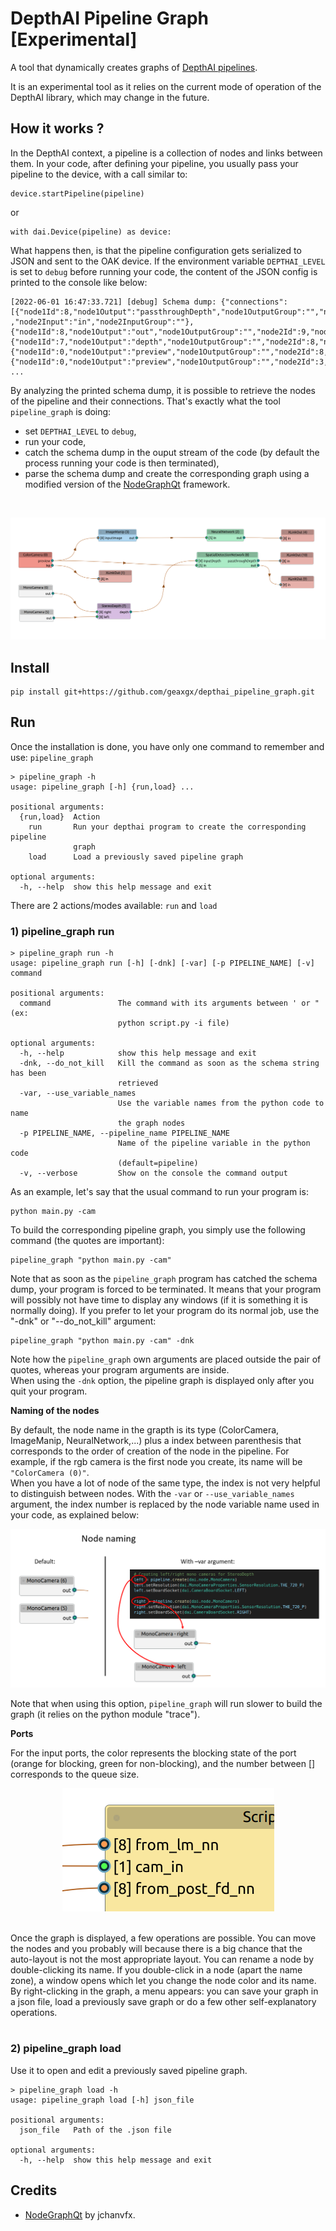 # DepthAI Pipeline Graph [Experimental]

A tool that dynamically creates graphs of [DepthAI pipelines](https://docs.luxonis.com/projects/api/en/latest/components/pipeline/). 
<br>

It is an experimental tool as it relies on the current mode of operation of the DepthAI library, which may change in the future.

## How it works ?
In the DepthAI context, a pipeline is a collection of nodes and links between them. 
In your code, after defining your pipeline, you usually pass your pipeline to the device, with a call similar to:
```
device.startPipeline(pipeline)
```
or
```
with dai.Device(pipeline) as device:
```
What happens then, is that the pipeline configuration gets serialized to JSON and sent to the OAK device. If the environment variable `DEPTHAI_LEVEL` is set to `debug` before running your code, the content of the JSON config is printed to the console like below:
```
[2022-06-01 16:47:33.721] [debug] Schema dump: {"connections":[{"node1Id":8,"node1Output":"passthroughDepth","node1OutputGroup":"","node2Id":10
,"node2Input":"in","node2InputGroup":""},{"node1Id":8,"node1Output":"out","node1OutputGroup":"","node2Id":9,"node2Input":"in","node2InputGroup":""},{"node1Id":7,"node1Output":"depth","node1OutputGroup":"","node2Id":8,"node2Input":"inputDepth","node2InputGroup":""},{"node1Id":0,"node1Output":"preview","node1OutputGroup":"","node2Id":8,"node2Input":"in","node2InputGroup":""},{"node1Id":0,"node1Output":"preview","node1OutputGroup":"","node2Id":3,"node2Input":"inputImage","node2InputGroup":""}, 
...
```
By analyzing the printed schema dump, it is possible to retrieve the nodes of the pipeline and their connections. That's exactly what the tool `pipeline_graph` is doing:
* set  `DEPTHAI_LEVEL` to `debug`,
* run your code,
* catch the schema dump in the ouput stream of the code (by default the process running your code is then terminated),
* parse the schema dump and create the corresponding graph using a modified version of the [NodeGraphQt](https://github.com/jchanvfx/NodeGraphQt) framework.
<br>


<p align="center"> <img  src="media/graph_human_machine_safety.png" alt="Graph of depthai-experiments/gen2-human-machine-safety"></p>

## Install

```
pip install git+https://github.com/geaxgx/depthai_pipeline_graph.git
```

## Run

Once the installation is done, you have only one command to remember and use: `pipeline_graph`
```
> pipeline_graph -h
usage: pipeline_graph [-h] {run,load} ...

positional arguments:
  {run,load}  Action
    run       Run your depthai program to create the corresponding pipeline
              graph
    load      Load a previously saved pipeline graph

optional arguments:
  -h, --help  show this help message and exit
```

There are 2 actions/modes available: `run` and `load`

### 1) pipeline_graph run


```
> pipeline_graph run -h
usage: pipeline_graph run [-h] [-dnk] [-var] [-p PIPELINE_NAME] [-v] command

positional arguments:
  command               The command with its arguments between ' or " (ex:
                        python script.py -i file)

optional arguments:
  -h, --help            show this help message and exit
  -dnk, --do_not_kill   Kill the command as soon as the schema string has been
                        retrieved
  -var, --use_variable_names
                        Use the variable names from the python code to name
                        the graph nodes
  -p PIPELINE_NAME, --pipeline_name PIPELINE_NAME
                        Name of the pipeline variable in the python code
                        (default=pipeline)
  -v, --verbose         Show on the console the command output

```

As an example, let's say that the usual command to run your program is:
```
python main.py -cam
```
To build the corresponding pipeline graph, you simply use the following command (the quotes are important):
```
pipeline_graph "python main.py -cam"
```
Note that as soon as the `pipeline_graph` program has catched the schema dump, your program is forced to be terminated. It means that your program will possibly not have time to display any windows (if it is something it is normally doing).
If you prefer to let your program do its normal job, use the "-dnk" or "--do_not_kill" argument:
```
pipeline_graph "python main.py -cam" -dnk
```
Note how the `pipeline_graph` own arguments are placed outside the pair of quotes, whereas your program arguments are inside. 
<br>When using the `-dnk` option, the pipeline graph is displayed only after you quit your program.



**Naming of the nodes**

By default, the node name in the grapth is its type (ColorCamera, ImageManip, NeuralNetwork,...) plus a index between parenthesis that corresponds to the order of creation of the node in the pipeline. For example, if the rgb camera is the first node you create, its name will be `"ColorCamera (0)"`.
<br>
When you have a lot of node of the same type, the index is not very helpful to distinguish between nodes. With the `-var` or `--use_variable_names` argument, the index number is replaced by the node variable name used in your code, as explained below:

<p align="center"> <img  src="media/pipeline_graph_naming.png" alt="Graph of the Human Machine Safety demo"></p>

Note that when using this option, `pipeline_graph` will run slower to build the graph (it relies on the python module "trace").

**Ports**

For the input ports, the color represents the blocking state of the port (orange for blocking, green for non-blocking), and the number between [] corresponds to the queue size.

<p align="center"> <img  src="media/ports.png" alt="Graph of the Human Machine Safety demo"></p>
<br>
Once the graph is displayed, a few operations are possible.
You can move the nodes and you probably will because there is a big chance that the auto-layout is not the most appropriate layout. You can rename a node by double-clicking its name. If you double-click in a node (apart the name zone), a window opens which let you change the node color and its name.
By right-clicking in the graph, a menu appears: you can save your graph in a json file, load a previously save graph or do a few other self-explanatory operations.<br>
<br>

### 2) pipeline_graph load
Use it to open and edit a previously saved pipeline graph.

```
> pipeline_graph load -h
usage: pipeline_graph load [-h] json_file

positional arguments:
  json_file   Path of the .json file

optional arguments:
  -h, --help  show this help message and exit

```

## Credits
* [NodeGraphQt](https://github.com/jchanvfx/NodeGraphQt) by jchanvfx.
